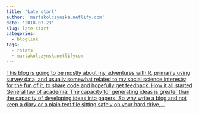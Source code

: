 ```yaml
---
title: "Late start"
author: 'martakolczynska.netlify.com'
date: '2018-07-23'
slug: late-start
categories:
  - bloglink
tags:
  - rstats
  - martakolczynskanetlifycom
---
```


[This blog is going to be mostly about my adventures with R, primarily using survey data, and usually somewhat related to my social science interests; for the fun of it, to share code and hopefully get feedback. How it all started General law of academia: The capacity for generating ideas is greater than the capacity of developing ideas into papers. So why write a blog and not keep a diary or a plain text file sitting safely on your hard drive,...<click to read more>](https://martakolczynska.com/post/first-post/)

